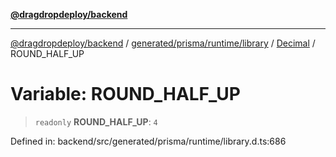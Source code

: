 [**@dragdropdeploy/backend**](../../../../../../../README.md)

***

[@dragdropdeploy/backend](../../../../../../../README.md) / [generated/prisma/runtime/library](../../../README.md) / [Decimal](../README.md) / ROUND\_HALF\_UP

# Variable: ROUND\_HALF\_UP

> `readonly` **ROUND\_HALF\_UP**: `4`

Defined in: backend/src/generated/prisma/runtime/library.d.ts:686
